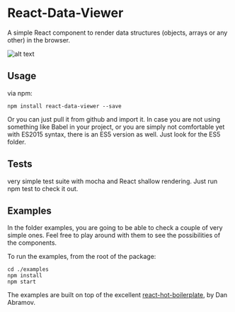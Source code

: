 # React-Data-Viewer

A simple React component to render data structures (objects, arrays or any other) in the browser.

![alt text](https://github.com/jalba/react-data-viewer/raw/master/images/react-data-viewer.png "React-Data-Viewer")

## Usage

via npm:

```
npm install react-data-viewer --save
```
Or you can just pull it from github and import it.
In case you are not using something like Babel in your project, or you are simply not comfortable
yet with ES2015 syntax, there is an ES5 version as well. Just look for the ES5 folder.

## Tests
very simple test suite with mocha and React shallow rendering. Just run npm test to check it out.

## Examples

In the folder examples, you are going to be able to check a couple of very simple ones. Feel free
to play around with them to see the possibilities of the components.

To run the examples, from the root of the package:

```
cd ./examples
npm install
npm start
```

The examples are built on top of the excellent [react-hot-boilerplate](https://github.com/gaearon/react-hot-boilerplate), by Dan Abramov. 

